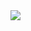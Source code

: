 <a href="https://portal.azure.com/#create/Microsoft.Template/uri/https%3A%2F%2Fraw.githubusercontent.com%2FGabrielNBJJ%2FimpervaWafAttackAnalyticsSentinelSolution%2F850cf9368112201b6af067c96bbf3009e255c438%2FSolutions%2FImpervaCloudWAF">
    <img src="http://azuredeploy.net/deploybutton.png"/>
</a>
